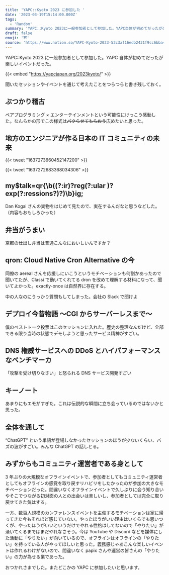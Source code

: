```yaml
---
title: 'YAPC::Kyoto 2023 に参加した '
date: '2023-03-19T15:14:00.000Z'
tags:
  - 'Random'
summary: 'YAPC::Kyoto 2023に一般参加者として参加した。YAPC自体が初めてだったが楽しいイベントだった。'
draft: false
emoji: '⛩️'
source: 'https://www.notion.so/YAPC-Kyoto-2023-52c3af16edb2431f9cc6bba494864a53'
---
```


YAPC::Kyoto 2023 に一般参加者として参加した。YAPC 自体が初めてだったが楽しいイベントだった。

{{< embed "https://yapcjapan.org/2023kyoto/" >}}

聞いたセッションやイベントを通じて考えたことをつらつらと書き残しておく。

## ぶつかり稽古

ペアプログラミング × エンターテインメントという可能性にけっこう感動した。なんらかの形でこの様式は~~パクらせてもらおう~~広めたいと思った。

## **地方のエンジニアが作る日本の IT コミュニティの未来**

{{< tweet "1637273660452147200" >}}

{{< tweet "1637272683368034306" >}}

## **my$talk=qr{\b((?:ir)?reg(?:ular )?exp(?:ressions?)?)\b}ig;**

Dan Kogai さんの実物をはじめて見たので、実在するんだなと思うなどした。（内容もおもしろかった）

## 弁当がうまい

京都の仕出し弁当は普通こんなにおいしいんですか？

## **qron: Cloud Native Cron Alternative の今**

同僚の aereal さんを応援しにいこうというモチベーションも何割かあったので聞いてたが、Classi で動いてくれてる dron を改めて理解する材料になって、聞いてよかった。exactly-once は自然界に存在する。

中の人なのにうっかり質問もしてしまった。会社の Slack で聞けよ

## **デプロイ今昔物語 〜CGI からサーバーレスまで〜**

僕のベストトーク投票はこのセッションに入れた。歴史の整理なんだけど、全部できる限り当時の状態でデモしようと思ったサービス精神がすごい。

## **DNS 権威サービスへの DDoS とハイパフォーマンスなベンチマーカ**

「攻撃を受け切りなさい」と怒られる DNS サービス開発すごい

## **キーノート**

あまりにもエモがすぎた。これは伝説的な瞬間に立ち会っているのではないかと思った。

## 全体を通して

“ChatGPT” という単語が登場しなかったセッションのほうが少ないくらい、バズの波がすごい。みんな ChatGPT の話しとる。

## みずからもコミュニティ運営者である身として

3 年ぶりの大規模なオフラインイベントで、参加者としてもコミュニティ運営者としてもオフラインの感覚を取り戻すリハビリをしたかったのが参加の大きなモチベーションだった。間違いなくオフラインイベントで久しぶりに会う知り合いやそこでつながる初対面の人との出会いは楽しいし、参加者としては完全に取り戻せてきた気はする。

一方、数百人規模のカンファレンスイベントを主催するモチベーションは家に帰ってきた今もそれほど感じていない。やったほうがいい理由はいくらでも思いつくが、やったほうがいいというだけでやれる性格はしてないので「やりたい」が湧いてくるまではまだやれなさそう。今は YouTube や Discord などを媒体にした活動に「やりたい」が向いているので、オフラインはオフラインの「やりたい」を持っている人がやってほしいと思った。義務感じゃあこんな楽しいイベントは作れるわけがないので、間違いなく papix さんや運営の皆さんの「やりたい」の力が為せる業であった。

おつかれさまでした。またどこかの YAPC に参加したいと思います。
